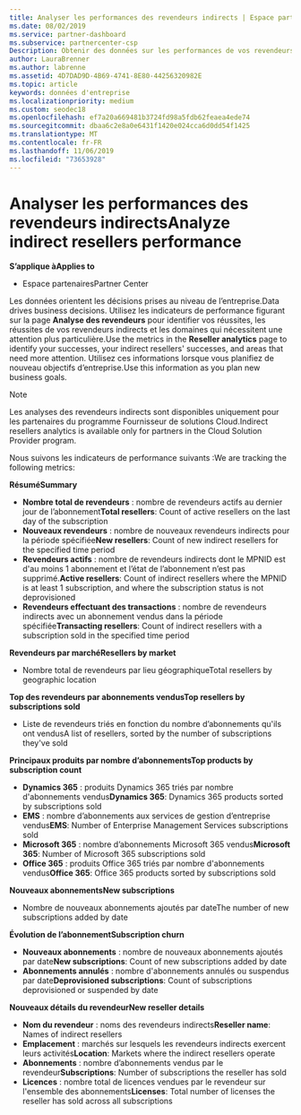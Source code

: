 ```yaml
---
title: Analyser les performances des revendeurs indirects | Espace partenaires
ms.date: 08/02/2019
ms.service: partner-dashboard
ms.subservice: partnercenter-csp
Description: Obtenir des données sur les performances de vos revendeurs indirects pour identifier les réussites et les zones qui peuvent nécessiter plus d’attention.
author: LauraBrenner
ms.author: labrenne
ms.assetid: 4D7DAD9D-4B69-4741-8E80-44256320982E
ms.topic: article
keywords: données d'entreprise
ms.localizationpriority: medium
ms.custom: seodec18
ms.openlocfilehash: ef7a20a669481b3724fd98a5fdb62feaea4ede74
ms.sourcegitcommit: dbaa6c2e8a0e6431f1420e024cca6d0dd54f1425
ms.translationtype: MT
ms.contentlocale: fr-FR
ms.lasthandoff: 11/06/2019
ms.locfileid: "73653928"
---
```

# <a name="analyze-indirect-resellers-performance"></a><span data-ttu-id="80829-104">Analyser les performances des revendeurs indirects</span><span class="sxs-lookup"><span data-stu-id="80829-104">Analyze indirect resellers performance</span></span> 

<span data-ttu-id="80829-105">**S’applique à**</span><span class="sxs-lookup"><span data-stu-id="80829-105">**Applies to**</span></span>
- <span data-ttu-id="80829-106">Espace partenaires</span><span class="sxs-lookup"><span data-stu-id="80829-106">Partner Center</span></span>

<span data-ttu-id="80829-107">Les données orientent les décisions prises au niveau de l’entreprise.</span><span class="sxs-lookup"><span data-stu-id="80829-107">Data drives business decisions.</span></span> <span data-ttu-id="80829-108">Utilisez les indicateurs de performance figurant sur la page **Analyse des revendeurs** pour identifier vos réussites, les réussites de vos revendeurs indirects et les domaines qui nécessitent une attention plus particulière.</span><span class="sxs-lookup"><span data-stu-id="80829-108">Use the metrics in the **Reseller analytics** page to identify your successes, your indirect resellers' successes, and areas that need more attention.</span></span> <span data-ttu-id="80829-109">Utilisez ces informations lorsque vous planifiez de nouveau objectifs d’entreprise.</span><span class="sxs-lookup"><span data-stu-id="80829-109">Use this information as you plan new business goals.</span></span>

> [!NOTE]
> <span data-ttu-id="80829-110">Les analyses des revendeurs indirects sont disponibles uniquement pour les partenaires du programme Fournisseur de solutions Cloud.</span><span class="sxs-lookup"><span data-stu-id="80829-110">Indirect resellers analytics is available only for partners in the Cloud Solution Provider program.</span></span>

<span data-ttu-id="80829-111">Nous suivons les indicateurs de performance suivants :</span><span class="sxs-lookup"><span data-stu-id="80829-111">We are tracking the following metrics:</span></span>

<span data-ttu-id="80829-112">**Résumé**</span><span class="sxs-lookup"><span data-stu-id="80829-112">**Summary**</span></span>  
 - <span data-ttu-id="80829-113">**Nombre total de revendeurs** : nombre de revendeurs actifs au dernier jour de l’abonnement</span><span class="sxs-lookup"><span data-stu-id="80829-113">**Total resellers**: Count of active resellers on the last day of the subscription</span></span>  
 - <span data-ttu-id="80829-114">**Nouveaux revendeurs** : nombre de nouveaux revendeurs indirects pour la période spécifiée</span><span class="sxs-lookup"><span data-stu-id="80829-114">**New resellers**: Count of new indirect resellers for the specified time period</span></span>  
 - <span data-ttu-id="80829-115">**Revendeurs actifs** : nombre de revendeurs indirects dont le MPNID est d'au moins 1 abonnement et l’état de l’abonnement n’est pas supprimé.</span><span class="sxs-lookup"><span data-stu-id="80829-115">**Active resellers**: Count of indirect resellers where the MPNID is at least 1 subscription, and where the subscription status is not deprovisioned</span></span>  
 - <span data-ttu-id="80829-116">**Revendeurs effectuant des transactions** : nombre de revendeurs indirects avec un abonnement vendus dans la période spécifiée</span><span class="sxs-lookup"><span data-stu-id="80829-116">**Transacting resellers**: Count of indirect resellers with a subscription sold in the specified time period</span></span>  

<span data-ttu-id="80829-117">**Revendeurs par marché**</span><span class="sxs-lookup"><span data-stu-id="80829-117">**Resellers by market**</span></span>  
 - <span data-ttu-id="80829-118">Nombre total de revendeurs par lieu géographique</span><span class="sxs-lookup"><span data-stu-id="80829-118">Total resellers by geographic location</span></span>  

<span data-ttu-id="80829-119">**Top des revendeurs par abonnements vendus**</span><span class="sxs-lookup"><span data-stu-id="80829-119">**Top resellers by subscriptions sold**</span></span>
 - <span data-ttu-id="80829-120">Liste de revendeurs triés en fonction du nombre d’abonnements qu'ils ont vendus</span><span class="sxs-lookup"><span data-stu-id="80829-120">A list of resellers, sorted by the number of subscriptions they've sold</span></span>  

<span data-ttu-id="80829-121">**Principaux produits par nombre d’abonnements**</span><span class="sxs-lookup"><span data-stu-id="80829-121">**Top products by subscription count**</span></span>  
 - <span data-ttu-id="80829-122">**Dynamics 365** : produits Dynamics 365 triés par nombre d'abonnements vendus</span><span class="sxs-lookup"><span data-stu-id="80829-122">**Dynamics 365**: Dynamics 365 products sorted by subscriptions sold</span></span>  
 - <span data-ttu-id="80829-123">**EMS** : nombre d’abonnements aux services de gestion d’entreprise vendus</span><span class="sxs-lookup"><span data-stu-id="80829-123">**EMS**: Number of Enterprise Management Services subscriptions sold</span></span>  
 - <span data-ttu-id="80829-124">**Microsoft 365** : nombre d’abonnements Microsoft 365 vendus</span><span class="sxs-lookup"><span data-stu-id="80829-124">**Microsoft 365**: Number of Microsoft 365 subscriptions sold</span></span>  
 - <span data-ttu-id="80829-125">**Office 365** : produits Office 365 triés par nombre d'abonnements vendus</span><span class="sxs-lookup"><span data-stu-id="80829-125">**Office 365**: Office 365 products sorted by subscriptions sold</span></span>  

<span data-ttu-id="80829-126">**Nouveaux abonnements**</span><span class="sxs-lookup"><span data-stu-id="80829-126">**New subscriptions**</span></span>  
 - <span data-ttu-id="80829-127">Nombre de nouveaux abonnements ajoutés par date</span><span class="sxs-lookup"><span data-stu-id="80829-127">The number of new subscriptions added by date</span></span>  

<span data-ttu-id="80829-128">**Évolution de l’abonnement**</span><span class="sxs-lookup"><span data-stu-id="80829-128">**Subscription churn**</span></span>  
 - <span data-ttu-id="80829-129">**Nouveaux abonnements** : nombre de nouveaux abonnements ajoutés par date</span><span class="sxs-lookup"><span data-stu-id="80829-129">**New subscriptions**: Count of new subscriptions added by date</span></span>  
 - <span data-ttu-id="80829-130">**Abonnements annulés** : nombre d'abonnements annulés ou suspendus par date</span><span class="sxs-lookup"><span data-stu-id="80829-130">**Deprovisioned subscriptions**: Count of subscriptions deprovisioned or suspended by date</span></span>  

<span data-ttu-id="80829-131">**Nouveaux détails du revendeur**</span><span class="sxs-lookup"><span data-stu-id="80829-131">**New reseller details**</span></span>  
 - <span data-ttu-id="80829-132">**Nom du revendeur** : noms des revendeurs indirects</span><span class="sxs-lookup"><span data-stu-id="80829-132">**Reseller name**: Names of indirect resellers</span></span>  
 - <span data-ttu-id="80829-133">**Emplacement** : marchés sur lesquels les revendeurs indirects exercent leurs activités</span><span class="sxs-lookup"><span data-stu-id="80829-133">**Location**: Markets where the indirect resellers operate</span></span>  
 - <span data-ttu-id="80829-134">**Abonnements** : nombre d’abonnements vendus par le revendeur</span><span class="sxs-lookup"><span data-stu-id="80829-134">**Subscriptions**: Number of subscriptions the reseller has sold</span></span>  
 - <span data-ttu-id="80829-135">**Licences** : nombre total de licences vendues par le revendeur sur l'ensemble des abonnements</span><span class="sxs-lookup"><span data-stu-id="80829-135">**Licenses**: Total number of licenses the reseller has sold across all subscriptions</span></span>  
  
  